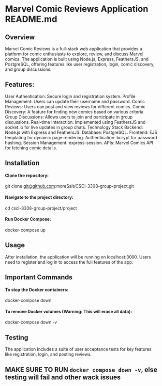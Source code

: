 # Marvel Comic Reviews Application README.md

## Overview
Marvel Comic Reviews is a full-stack web application that provides a platform for comic enthusiasts to explore, review, and discuss Marvel comics. The application is built using Node.js, Express, FeathersJS, and PostgreSQL, offering features like user registration, login, comic discovery, and group discussions.

## Features:
User Authentication: Secure login and registration system.
Profile Management: Users can update their username and password.
Comic Reviews: Users can post and view reviews for different comics.
Comic Discovery: A feature for finding new comics based on various criteria.
Group Discussions: Allows users to join and participate in group discussions.
Real-time Interaction: Implemented using FeathersJS and socket.io for live updates in group chats.
Technology Stack
Backend: Node.js with Express and FeathersJS.
Database: PostgreSQL.
Frontend: EJS templating for dynamic page rendering.
Authentication: bcrypt for password hashing.
Session Management: express-session.
APIs: Marvel Comics API for fetching comic details.

## Installation

#### Clone the repository:
git clone git@github.com:moreSalt/CSCI-3308-group-project.git

#### Navigate to the project directory: 
cd csci-3308-group-project/project

#### Run Docker Compose:
docker-compose up

## Usage
After installation, the application will be running on localhost:3000.
Users need to register and log in to access the full features of the app.

## Important Commands
#### To stop the Docker containers:
docker-compose down 

#### To remove Docker volumes (Warning: This will erase all data):
docker-compose down -v

## Testing
The application includes a suite of user acceptance tests for key features like registration, login, and posting reviews.

## MAKE SURE TO RUN `docker compose down -v`, else testing will fail and other wack issues
